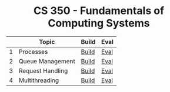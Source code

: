 <div align="center">

# CS 350 - Fundamentals of Computing Systems

|   | Topic             | Build                                                               | Eval                                                                     |
|-- |-------------------|---------------------------------------------------------------------|--------------------------------------------------------------------------|
| 1 | Processes         | [Build](https://github.com/Alan0893/CS-350/tree/main/cs350-hws/hw1) | [Eval](https://github.com/Alan0893/CS-350/tree/main/cs350-hws/hw1/EVAL)  |
| 2 | Queue Management   | [Build](https://github.com/Alan0893/CS-350/tree/main/cs350-hws/hw2) | [Eval](https://github.com/Alan0893/CS-350/tree/main/cs350-hws/hw2/EVAL)  |
| 3 | Request Handling  | [Build](https://github.com/Alan0893/CS-350/tree/main/cs350-hws/hw3) | [Eval](https://github.com/Alan0893/CS-350/tree/main/cs350-hws/hw3/EVAL)  |
| 4 | Multithreading    | [Build](https://github.com/Alan0893/CS-350/tree/main/cs350-hws/hw4) | [Eval](https://github.com/Alan0893/CS-350/tree/main/cs350-hws/hw4/EVAL)  |

</div>
